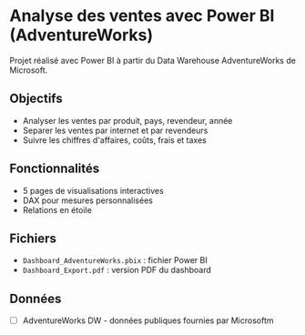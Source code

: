 # Analyse des ventes avec Power BI (AdventureWorks)

Projet réalisé avec Power BI à partir du Data Warehouse AdventureWorks de Microsoft.

## Objectifs

- Analyser les ventes par produit, pays, revendeur, année
- Separer les ventes par internet et par revendeurs
- Suivre les chiffres d'affaires, coûts, frais et taxes

## Fonctionnalités

- 5 pages de visualisations interactives
- DAX pour mesures personnalisées
- Relations en étoile

## Fichiers

- `Dashboard_AdventureWorks.pbix` : fichier Power BI
- `Dashboard_Export.pdf` : version PDF du dashboard

## Données

* [ ] AdventureWorks DW - données publiques fournies par Microsoftm
